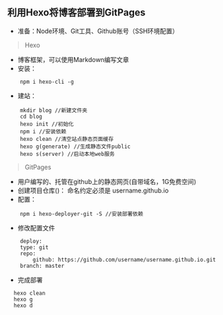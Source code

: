 ## 利用Hexo将博客部署到GitPages
- 准备：Node环境、Git工具、Github账号（SSH环境配置）
> Hexo
- 博客框架，可以使用Markdown编写文章
- 安装：
```
    npm i hexo-cli -g
```
- 建站：
```
    mkdir blog //新建文件夹
    cd blog
    hexo init //初始化
    npm i //安装依赖
    hexo clean //清空站点静态页面缓存
    hexo g(generate) //生成静态文件public
    hexo s(server) //启动本地web服务
```
> GitPages
- 用户编写的、托管在github上的静态网页(自带域名，1G免费空间)
- 创建项目仓库()：
    命名约定必须是 username.github.io
- 配置：
```
    npm i hexo-deployer-git -S //安装部署依赖
```
- 修改配置文件
```
    deploy:
    type: git
    repo: 
        github: https://github.com/username/username.github.io.git
    branch: master
```
- 完成部署
```
  hexo clean
  hexo g
  hexo d
```
  

